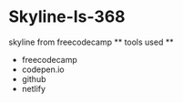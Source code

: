 # Skyline-ls-368
skyline from freecodecamp
** tools used **
* freecodecamp
* codepen.io
* github
* netlify